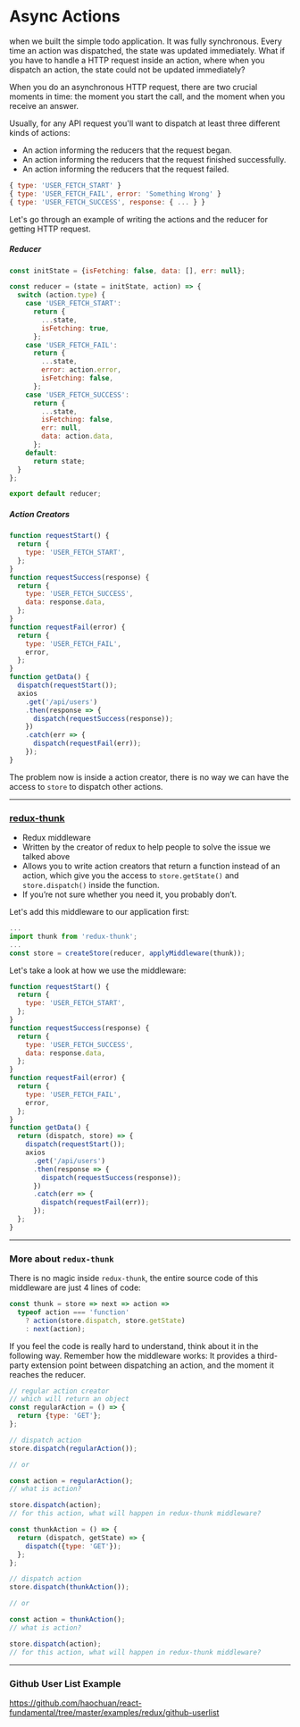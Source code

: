 # Async Actions

when we built the simple todo application. It was fully synchronous. Every time an action was dispatched, the state was updated immediately. What if you have to handle a HTTP request inside an action, where when you dispatch an action, the state could not be updated immediately?

When you do an asynchronous HTTP request, there are two crucial moments in time: the moment you start the call, and the moment when you receive an answer.

Usually, for any API request you'll want to dispatch at least three different kinds of actions:

* An action informing the reducers that the request began.
* An action informing the reducers that the request finished successfully.
* An action informing the reducers that the request failed.

```js
{ type: 'USER_FETCH_START' }
{ type: 'USER_FETCH_FAIL', error: 'Something Wrong' }
{ type: 'USER_FETCH_SUCCESS', response: { ... } }
```

Let's go through an example of writing the actions and the reducer for getting HTTP request.

##### Reducer

```js
const initState = {isFetching: false, data: [], err: null};

const reducer = (state = initState, action) => {
  switch (action.type) {
    case 'USER_FETCH_START':
      return {
        ...state,
        isFetching: true,
      };
    case 'USER_FETCH_FAIL':
      return {
        ...state,
        error: action.error,
        isFetching: false,
      };
    case 'USER_FETCH_SUCCESS':
      return {
        ...state,
        isFetching: false,
        err: null,
        data: action.data,
      };
    default:
      return state;
  }
};

export default reducer;
```

##### Action Creators

```js
function requestStart() {
  return {
    type: 'USER_FETCH_START',
  };
}
function requestSuccess(response) {
  return {
    type: 'USER_FETCH_SUCCESS',
    data: response.data,
  };
}
function requestFail(error) {
  return {
    type: 'USER_FETCH_FAIL',
    error,
  };
}
function getData() {
  dispatch(requestStart());
  axios
    .get('/api/users')
    .then(response => {
      dispatch(requestSuccess(response));
    })
    .catch(err => {
      dispatch(requestFail(err));
    });
}
```

The problem now is inside a action creator, there is no way we can have the access to `store` to dispatch other actions.

---

### [redux-thunk](https://github.com/gaearon/redux-thunk)

* Redux middleware
* Written by the creator of redux to help people to solve the issue we talked above
* Allows you to write action creators that return a function instead of an action, which give you the access to `store.getState()` and `store.dispatch()` inside the function.
* If you’re not sure whether you need it, you probably don’t.

Let's add this middleware to our application first:

```js
...
import thunk from 'redux-thunk';
...
const store = createStore(reducer, applyMiddleware(thunk));
```

Let's take a look at how we use the middleware:

```js
function requestStart() {
  return {
    type: 'USER_FETCH_START',
  };
}
function requestSuccess(response) {
  return {
    type: 'USER_FETCH_SUCCESS',
    data: response.data,
  };
}
function requestFail(error) {
  return {
    type: 'USER_FETCH_FAIL',
    error,
  };
}
function getData() {
  return (dispatch, store) => {
    dispatch(requestStart());
    axios
      .get('/api/users')
      .then(response => {
        dispatch(requestSuccess(response));
      })
      .catch(err => {
        dispatch(requestFail(err));
      });
  };
}
```

---

### More about `redux-thunk`

There is no magic inside `redux-thunk`, the entire source code of this middleware are just 4 lines of code:

```js
const thunk = store => next => action =>
  typeof action === 'function'
    ? action(store.dispatch, store.getState)
    : next(action);
```

If you feel the code is really hard to understand, think about it in the following way. Remember how the middleware works: It provides a third-party extension point between dispatching an action, and the moment it reaches the reducer.

```js
// regular action creator
// which will return an object
const regularAction = () => {
  return {type: 'GET'};
};

// dispatch action
store.dispatch(regularAction());

// or

const action = regularAction();
// what is action?

store.dispatch(action);
// for this action, what will happen in redux-thunk middleware?

const thunkAction = () => {
  return (dispatch, getState) => {
    dispatch({type: 'GET'});
  };
};

// dispatch action
store.dispatch(thunkAction());

// or

const action = thunkAction();
// what is action?

store.dispatch(action);
// for this action, what will happen in redux-thunk middleware?
```

---

### Github User List Example

https://github.com/haochuan/react-fundamental/tree/master/examples/redux/github-userlist
